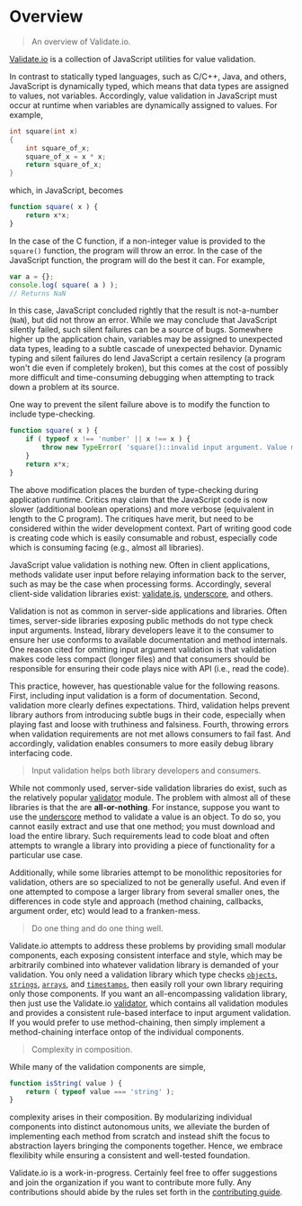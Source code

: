 Overview
========

> An overview of Validate.io. 

[Validate.io](https://github.com/validate-io) is a collection of JavaScript utilities for value validation.

In contrast to statically typed languages, such as C/C++, Java, and others, JavaScript is dynamically typed, which means that data types are assigned to values, not variables. Accordingly, value validation in JavaScript must occur at runtime when variables are dynamically assigned to values. For example,

``` c
int square(int x)
{
	int square_of_x;
	square_of_x = x * x;
	return square_of_x;
}
```

which, in JavaScript, becomes

``` javascript
function square( x ) {
	return x*x;
}
```

In the case of the C function, if a non-integer value is provided to the `square()` function, the program will throw an error. In the case of the JavaScript function, the program will do the best it can. For example,

``` javascript
var a = {};
console.log( square( a ) );
// Returns NaN
```

In this case, JavaScript concluded rightly that the result is not-a-number (`NaN`), but did not throw an error. While we may conclude that JavaScript silently failed, such silent failures can be a source of bugs. Somewhere higher up the application chain, variables may be assigned to unexpected data types, leading to a subtle cascade of unexpected behavior. Dynamic typing and silent failures do lend JavaScript a certain resilency (a program won't die even if completely broken), but this comes at the cost of possibly more difficult and time-consuming debugging when attempting to track down a problem at its source.

One way to prevent the silent failure above is to modify the function to include type-checking.

``` javascript
function square( x ) {
	if ( typeof x !== 'number' || x !== x ) {
		throw new TypeError( 'square()::invalid input argument. Value must be numeric.' );
	}
	return x*x;
}
```

The above modification places the burden of type-checking during application runtime. Critics may claim that the JavaScript code is now slower (additional boolean operations) and more verbose (equivalent in length to the C program). The critiques have merit, but need to be considered within the wider development context. Part of writing good code is creating code which is easily consumable and robust, especially code which is consuming facing (e.g., almost all libraries). 

JavaScript value validation is nothing new. Often in client applications, methods validate user input before relaying information back to the server, such as may be the case when processing forms. Accordingly, several client-side validation libraries exist: [validate.js]( http://rickharrison.github.io/validate.js/ ), [underscore](http://lodash.com/), and others.

Validation is not as common in server-side applications and libraries. Often times, server-side libraries exposing public methods do not type check input arguments. Instead, library developers leave it to the consumer to ensure her use conforms to available documentation and method internals. One reason cited for omitting input argument validation is that validation makes code less compact (longer files) and that consumers should be responsible for ensuring their code plays nice with API (i.e., read the code).

This practice, however, has questionable value for the following reasons. First, including input validation is a form of documentation. Second, validation more clearly defines expectations. Third, validation helps prevent library authors from introducing subtle bugs in their code, especially when playing fast and loose with truthiness and falsiness. Fourth, throwing errors when validation requirements are not met allows consumers to fail fast. And accordingly, validation enables consumers to more easily debug library interfacing code.

> Input validation helps both library developers and consumers.

While not commonly used, server-side validation libraries do exist, such as the relatively popular [validator](https://www.npmjs.org/package/validator) module. The problem with almost all of these libraries is that the are __all-or-nothing__. For instance, suppose you want to use the [underscore](http://underscorejs.org/#isObject) method to validate a value is an object. To do so, you cannot easily extract and use that one method; you must download and load the entire library. Such requirements lead to code bloat and often attempts to wrangle a library into providing a piece of functionality for a particular use case.

Additionally, while some libraries attempt to be monolithic repositories for validation, others are so specialized to not be generally useful. And even if one attempted to compose a larger library from several smaller ones, the differences in code style and approach (method chaining, callbacks, argument order, etc) would lead to a franken-mess.

> Do one thing and do one thing well.

Validate.io attempts to address these problems by providing small modular components, each exposing consistent interface and style, which may be arbitrarily combined into whatever validation library is demanded of your validation. You only need a validation library which type checks [`objects`](https://github.com/validate-io/object), [`strings`](https://github.com/validate-io/string), [`arrays`](https://github.com/validate-io/array), and [`timestamps`](https://github.com/validate-io/timestamp), then easily roll your own library requiring only those components. If you want an all-encompassing validation library, then just use the Validate.io [validator](https://github.com/validate-io/validator), which contains all validation modules and provides a consistent rule-based interface to input argument validation. If you would prefer to use method-chaining, then simply implement a method-chaining interface ontop of the individual components.

> Complexity in composition.

While many of the validation components are simple,

``` javascript
function isString( value ) {
	return ( typeof value === 'string' );
}
```

complexity arises in their composition. By modularizing individual components into distinct autonomous units, we alleviate the burden of implementing each method from scratch and instead shift the focus to abstraction layers bringing the components together. Hence, we embrace flexilibity while ensuring a consistent and well-tested foundation.

Validate.io is a work-in-progress. Certainly feel free to offer suggestions and join the organization if you want to contribute more fully. Any contributions should abide by the rules set forth in the [contributing guide](https://github.com/validate-io/contributing).


